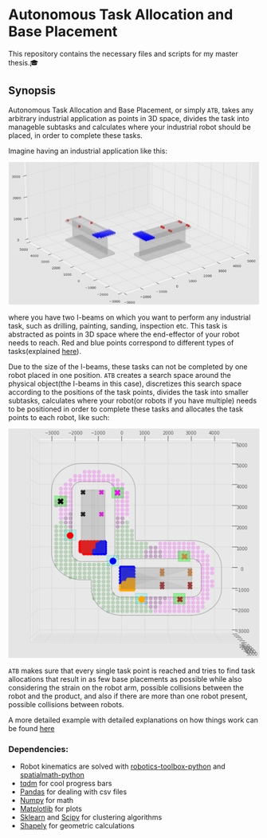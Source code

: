 # Autonomous Task Allocation and Base Placement
This repository contains the necessary files and scripts for my master thesis.🎓

## Synopsis

Autonomous Task Allocation and Base Placement, or simply `ATB`, takes any arbitrary industrial application as points in 3D space, 
divides the task into manageble subtasks and calculates where your industrial robot should be placed, in order to complete these tasks.  

Imagine having an industrial application like this:  

<p align="center">
  <img src="/images/2_perpendicular_task.JPG" />
</p>

where you have two I-beams on which you want to perform any industrial task, such as drilling, painting, sanding, inspection etc.  This task is abstracted as points in 3D space where the end-effector of your robot needs to reach.  Red and blue points correspond to different types of tasks(explained [here](https://github.com/egebalkan/ATB/blob/63e51b1f929570888e197cb1f5b89b54da3cdf13/ibeam_example.ipynb)).  

Due to the size of the I-beams, these tasks can not be completed by one robot placed in one position.  `ATB` creates a search space around the physical object(the I-beams in this case), discretizes this search space according to the positions of the task points, divides the task into smaller subtasks, calculates where your robot(or robots if you have multiple) needs to be positioned in order to complete these tasks and allocates the task points to each robot, like such:  
<p align="center">
  <img src="/images/result_2_37.png" />
</p>

`ATB` makes sure that every single task point is reached and tries to find task allocations that result in as few base placements as possible while also considering the strain on the robot arm, possible collisions between the robot and the product, and also if there are more than one robot present, possible collisions between robots.   

A more detailed example with detailed explanations on how things work can be found [here](ibeam_example.ipynb) 


### Dependencies: 

* Robot kinematics are solved with [robotics-toolbox-python](https://github.com/petercorke/robotics-toolbox-python) and [spatialmath-python](https://github.com/petercorke/spatialmath-python)  
* [tqdm](https://github.com/tqdm/tqdm) for cool progress bars  
* [Pandas](https://pandas.pydata.org/docs/getting_started/install.html) for dealing with csv files
* [Numpy](https://numpy.org/install/) for math
* [Matplotlib](https://matplotlib.org/stable/users/installing.html) for plots
* [Sklearn](https://scikit-learn.org/stable/install.html) and [Scipy](https://www.scipy.org/install.html)  for clustering algorithms
* [Shapely](https://pypi.org/project/Shapely/) for geometric calculations  
